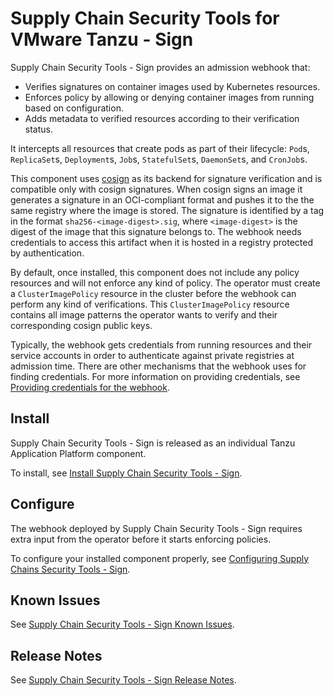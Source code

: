 # Supply Chain Security Tools for VMware Tanzu - Sign

Supply Chain Security Tools - Sign provides an admission webhook that:
* Verifies signatures on container images used by Kubernetes resources.
* Enforces policy by allowing or denying container images from running based
on configuration.
* Adds metadata to verified resources according to their verification status.

It intercepts all resources that create pods as part of their lifecycle: `Pod`s,
`ReplicaSet`s, `Deployment`s, `Job`s, `StatefulSet`s, `DaemonSet`s, and `CronJob`s.

This component uses [cosign](https://github.com/sigstore/cosign#cosign) as its
backend for signature verification and is compatible only with cosign signatures.
When cosign signs an image it generates a signature in an OCI-compliant format
and pushes it to the the same registry where the image is stored. The signature is
identified by a tag in the format `sha256-<image-digest>.sig`, where `<image-digest>`
is the digest of the image that this signature belongs to. The webhook needs
credentials to access this artifact when it is hosted in a registry protected by
authentication.

By default, once installed, this component does not include any policy resources
and will not enforce any kind of policy.
The operator must create a `ClusterImagePolicy` resource in the cluster before
the webhook can perform any kind of verifications. This `ClusterImagePolicy`
resource contains all image patterns the operator wants to verify and their
corresponding cosign public keys.

Typically, the webhook gets credentials from running resources and their service
accounts in order to authenticate against private registries at admission time.
There are other mechanisms that the webhook uses for finding credentials.
For more information on providing credentials, see
[Providing credentials for the webhook](configuring.md#providing-credentials-package).

## Install

Supply Chain Security Tools - Sign is released as an individual Tanzu Application
Platform component.

To install, see [Install Supply Chain Security Tools - Sign](../install-components.md#install-scst-sign).

## Configure

The webhook deployed by Supply Chain Security Tools - Sign requires extra input
from the operator before it starts enforcing policies.

To configure your installed component properly, see
[Configuring Supply Chains Security Tools - Sign](configuring.md).

## Known Issues

See [Supply Chain Security Tools - Sign Known Issues](known_issues.md).

## Release Notes

See [Supply Chain Security Tools - Sign Release Notes](release-notes.md).